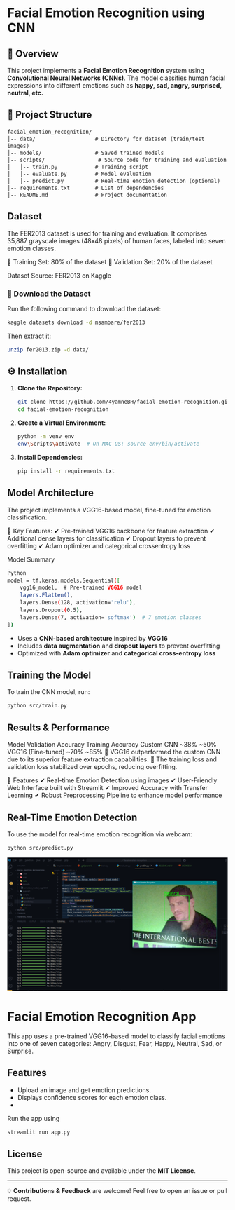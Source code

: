 # Facial Emotion Recognition using CNN

## 📌 Overview
This project implements a **Facial Emotion Recognition** system using **Convolutional Neural Networks (CNNs)**. The model classifies human facial expressions into different emotions such as **happy, sad, angry, surprised, neutral, etc.**

## 📂 Project Structure
```
facial_emotion_recognition/
│-- data/                   # Directory for dataset (train/test images)
│-- models/                 # Saved trained models
│-- scripts/                 # Source code for training and evaluation
│   │-- train.py            # Training script
│   │-- evaluate.py         # Model evaluation
│   │-- predict.py          # Real-time emotion detection (optional)
│-- requirements.txt        # List of dependencies
│-- README.md               # Project documentation
```

##  Dataset
The FER2013 dataset is used for training and evaluation. It comprises 35,887 grayscale images (48x48 pixels) of human faces, labeled into seven emotion classes.

🔹 Training Set: 80% of the dataset
🔹 Validation Set: 20% of the dataset

Dataset Source: FER2013 on Kaggle

### 🔹 Download the Dataset
Run the following command to download the dataset:
```sh
kaggle datasets download -d msambare/fer2013
```
Then extract it:
```sh
unzip fer2013.zip -d data/
```

## ⚙️ Installation
1. **Clone the Repository:**
   ```sh
   git clone https://github.com/4yamneBH/facial-emotion-recognition.git
   cd facial-emotion-recognition
   ```
2. **Create a Virtual Environment:**
   ```sh
   python -m venv env
   env\Scripts\activate  # On MAC OS: source env/bin/activate
   ```
3. **Install Dependencies:**
   ```sh
   pip install -r requirements.txt
   ```

##  Model Architecture
The project implements a VGG16-based model, fine-tuned for emotion classification.

📌 Key Features:
✔ Pre-trained VGG16 backbone for feature extraction
✔ Additional dense layers for classification
✔ Dropout layers to prevent overfitting
✔ Adam optimizer and categorical crossentropy loss

Model Summary

```sh
Python
model = tf.keras.models.Sequential([
    vgg16_model,  # Pre-trained VGG16 model
    layers.Flatten(),
    layers.Dense(128, activation='relu'),
    layers.Dropout(0.5),
    layers.Dense(7, activation='softmax')  # 7 emotion classes
])
```
- Uses a **CNN-based architecture** inspired by **VGG16**
- Includes **data augmentation** and **dropout layers** to prevent overfitting
- Optimized with **Adam optimizer** and **categorical cross-entropy loss**

## Training the Model
To train the CNN model, run:
```sh
python src/train.py
```

## Results & Performance
Model	Validation Accuracy	Training Accuracy
Custom CNN	~38%	~50%
VGG16 (Fine-tuned)	~70%	~85%
🔹 VGG16 outperformed the custom CNN due to its superior feature extraction capabilities.
🔹 The training loss and validation loss stabilized over epochs, reducing overfitting.

🌟 Features
✔ Real-time Emotion Detection using images
✔ User-Friendly Web Interface built with Streamlit
✔ Improved Accuracy with Transfer Learning
✔ Robust Preprocessing Pipeline to enhance model performance

##  Real-Time Emotion Detection 
To use the model for real-time emotion recognition via webcam:
```sh
python src/predict.py
```
![Logo](./exp.png)
# Facial Emotion Recognition App

This app uses a pre-trained VGG16-based model to classify facial emotions into one of seven categories: Angry, Disgust, Fear, Happy, Neutral, Sad, or Surprise.

## Features
- Upload an image and get emotion predictions.
- Displays confidence scores for each emotion class.
- 
Run the app using
```sh
streamlit run app.py
```
## License
This project is open-source and available under the **MIT License**.

---
💡 **Contributions & Feedback** are welcome! Feel free to open an issue or pull request. 

